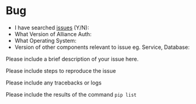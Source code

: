 # Bug

- I have searched [issues](https://gitlab.com/allianceauth/allianceauth/issues?scope=all&utf8=%E2%9C%93&state=all) (Y/N):
- What Version of Alliance Auth: 
- What Operating System: 
- Version of other components relevant to issue eg. Service, Database:

Please include a brief description of your issue here.

Please include steps to reproduce the issue

Please include any tracebacks or logs

Please include the results of the command `pip list`